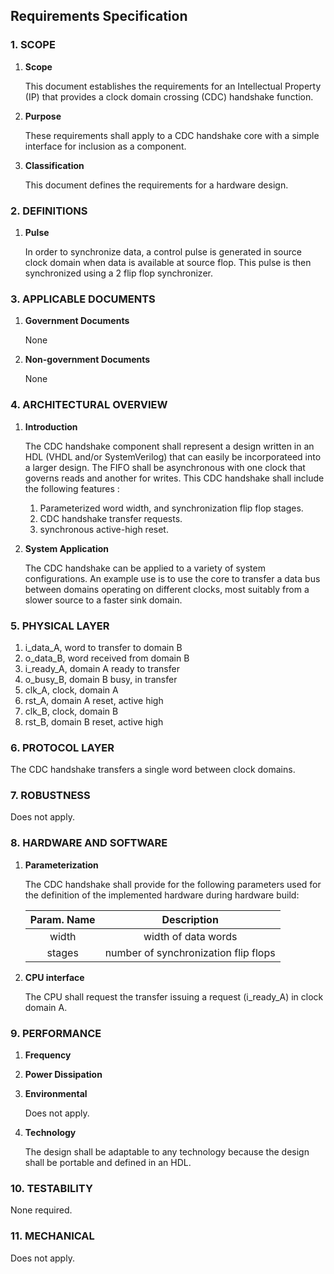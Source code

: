 ## Requirements Specification


### 1. SCOPE

1. **Scope**

   This document establishes the requirements for an Intellectual Property (IP) that provides a clock domain crossing (CDC) handshake function.
1. **Purpose**
 
   These requirements shall apply to a CDC handshake core with a simple interface for inclusion as a component.
1. **Classification**
    
   This document defines the requirements for a hardware design.


### 2. DEFINITIONS

1. **Pulse**

   In order to synchronize data, a control pulse is generated in source clock domain when data is available at source flop. This pulse is then synchronized using a 2 flip flop synchronizer.

### 3. APPLICABLE DOCUMENTS 

1. **Government Documents**

   None
1. **Non-government Documents**

   None


### 4. ARCHITECTURAL OVERVIEW

1. **Introduction**

   The CDC handshake component shall represent a design written in an HDL (VHDL and/or SystemVerilog) that can easily be incorporateed into a larger design. The FIFO shall be asynchronous with one clock that governs reads and another for writes. This CDC handshake shall include the following features : 
     1. Parameterized word width, and synchronization flip flop stages.
     1. CDC handshake transfer requests.
     1. synchronous active-high reset.


1. **System Application**
   
    The CDC handshake can be applied to a variety of system configurations. An example use is to use the core to transfer a data bus between domains operating on different clocks, most suitably from a slower source to a faster sink domain.

### 5. PHYSICAL LAYER

 1. i_data_A, word to transfer to domain B
 6. o_data_B, word received from domain B
 7. i_ready_A, domain A ready to transfer
 8. o_busy_B, domain B busy, in transfer
 7. clk_A, clock, domain A
 8. rst_A, domain A reset, active high
 7. clk_B, clock, domain B
 8. rst_B, domain B reset, active high

### 6. PROTOCOL LAYER

The CDC handshake transfers a single word between clock domains.

### 7. ROBUSTNESS

Does not apply.

### 8. HARDWARE AND SOFTWARE

1. **Parameterization**

   The CDC handshake shall provide for the following parameters used for the definition of the implemented hardware during hardware build:

   | Param. Name | Description |
   | :------: | :------: |
   | width | width of data words |
   | stages | number of synchronization flip flops |

1. **CPU interface**

   The CPU shall request the transfer issuing a request (i_ready_A) in clock domain A.


### 9. PERFORMANCE

1. **Frequency**
1. **Power Dissipation**
1. **Environmental**
 
   Does not apply.
1. **Technology**

   The design shall be adaptable to any technology because the design shall be portable and defined in an HDL.

### 10. TESTABILITY
None required.

### 11. MECHANICAL
Does not apply.